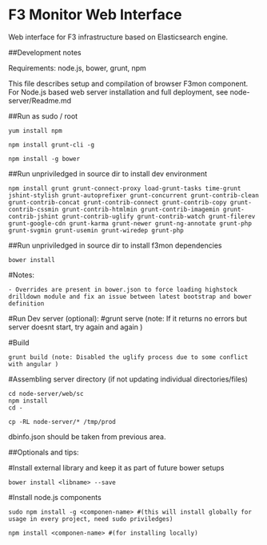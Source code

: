 F3 Monitor Web Interface
==========================
Web interface for F3 infrastructure based on Elasticsearch engine.

##Development notes

Requirements: node.js, bower, grunt, npm

This file describes setup and compilation of browser F3mon component. For Node.js based web server installation and full deployment, see node-server/Readme.md

##Run as sudo / root
```
yum install npm

npm install grunt-cli -g

npm install -g bower
```

##Run unpriviledged in source dir to install dev environment
```
npm install grunt grunt-connect-proxy load-grunt-tasks time-grunt jshint-stylish grunt-autoprefixer grunt-concurrent grunt-contrib-clean grunt-contrib-concat grunt-contrib-connect grunt-contrib-copy grunt-contrib-cssmin grunt-contrib-htmlmin grunt-contrib-imagemin grunt-contrib-jshint grunt-contrib-uglify grunt-contrib-watch grunt-filerev grunt-google-cdn grunt-karma grunt-newer grunt-ng-annotate grunt-php grunt-svgmin grunt-usemin grunt-wiredep grunt-php
```

##Run unpriviledged in source dir to install f3mon dependencies
```
bower install
```

#Notes:
```
- Overrides are present in bower.json to force loading highstock drilldown module and fix an issue between latest bootstrap and bower definition
```

#Run Dev server (optional):
#grunt serve (note: If it returns no errors but server doesnt start, try again and again )

#Build
```
grunt build (note: Disabled the uglify process due to some conflict with angular )
```

#Assembling server directory (if not updating individual directories/files)
```
cd node-server/web/sc
npm install
cd -
```
```
cp -RL node-server/* /tmp/prod
```
dbinfo.json should be taken from previous area.


##Optionals and tips:

#Install external library and keep it as part of future bower setups
```
bower install <libname> --save
```

#Install node.js components
```
sudo npm install -g <componen-name> #(this will install globally for usage in every project, need sudo priviledges)

npm install <componen-name> #(for installing locally)
```
